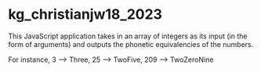 # kg_christianjw18_2023

This JavaScript application takes in an array of integers as its input (in the form of arguments) and outputs the phonetic equivalencies of the numbers. 

For instance, 3 --> Three, 25 --> TwoFive, 209 --> TwoZeroNine
